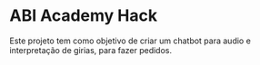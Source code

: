 # ABI Academy Hack
Este projeto tem como objetivo de criar um chatbot para audio e interpretação de girias, para fazer pedidos.
